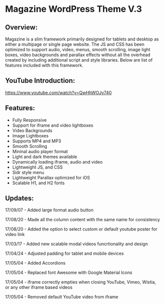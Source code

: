 # Magazine WordPress Theme V.3
## Overview:
Magazine is a slim framework primarily designed for tablets and desktop as either a multipage or single page website. The JS and CSS has been optimized to support audio, video, menus, smooth scrolling, image light boxes, video backgrounds and parallax effects without all the overhead created by including additional script and style libraries. Below are list of features included with this framework.

## YouTube Introduction:  
https://www.youtube.com/watch?v=QwHhWOJy740  
## Features:
* Fully Responsive
* Support for iframe and video lightboxes
* Video Backgrounds
* Image Lightboxes
* Supports MP4 and MP3
* Smooth Scrolling
* Mininal audio player format
* Light and dark themes available
* Dynamically loading iframe, audio and video 
* Lightweight JS, and CSS
* Sidr style menu
* Lightweight Parallax optimized for iOS
* Scalable H1, and H2 fonts

## Updates:
17/09/07 - Added large format audio button

17/08/20 - Made all the column content with the same name for consistency

17/08/20 - Added the option to select custom or default youtube poster for video link

17/03/17 - Added new scalable modal videos funcrtionality and design

17/04/24 - Adjusted padding for tablet and mobile devices

17/05/04 - Added Accordions

17/05/04 - Replaced font Awesome with Google Material Icons

17/05/04 - iframe correctly empties when closing YouTube, Vimeo, Wistia, or any other iframe based videos

17/05/04 - Removed default YouTube video from iframe
